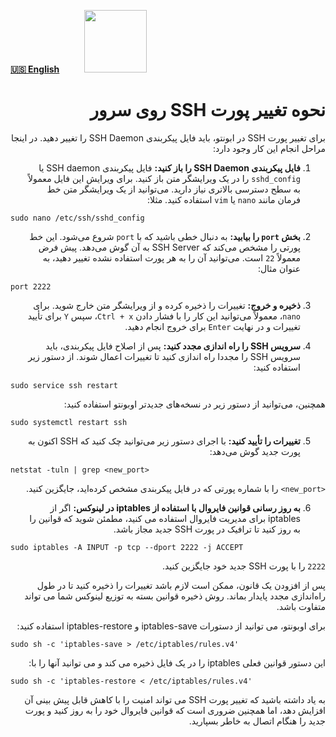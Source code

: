 [**🇺🇸 English**](https://github.com/hiddify/Hiddify-Manager/wiki/How-to-change-SSH-port-on-your-server)&nbsp;&nbsp;&nbsp;&nbsp;&nbsp;&nbsp;&nbsp;&nbsp;&nbsp;&nbsp;<a href="https://github.com/hiddify/hiddify-config/wiki/%D9%87%D9%85%D9%87-%D8%A2%D9%85%D9%88%D8%B2%D8%B4%E2%80%8C%D9%87%D8%A7-%D9%88-%D9%88%DB%8C%D8%AF%D8%A6%D9%88%D9%87%D8%A7"><img width="100" src="https://github.com/hiddify/hiddify-config/assets/125398461/3704cd84-eee6-4c45-abe7-3c02936bbebb" /></a>



<div dir=rtl>

# نحوه تغییر پورت SSH روی سرور

برای تغییر پورت SSH در ابونتو، باید فایل پیکربندی SSH Daemon را تغییر دهید. در اینجا مراحل انجام این کار وجود دارد:

1. **فایل پیکربندی SSH Daemon را باز کنید:**
    فایل پیکربندی SSH daemon یا `sshd_config` را در یک ویرایشگر متن باز کنید. برای ویرایش این فایل معمولاً به سطح دسترسی بالاتری نیاز دارید. می‌توانید از یک ویرایشگر متن خط فرمان مانند `nano` یا `vim` استفاده کنید. مثلا:

<div dir=ltr>


    sudo nano /etc/ssh/sshd_config
</div>

2. **بخش `port` را بیابید:**
    به دنبال خطی باشید که با `port` شروع می‌شود. این خط پورتی را مشخص می‌کند که SSH Server به آن گوش می‌دهد. پیش فرض معمولاً `22` است. می‌توانید آن را به هر پورت استفاده نشده تغییر دهید، به عنوان مثال:

<div dir=ltr>

    port 2222
</div>

3. **ذخیره و خروج:**
    تغییرات را ذخیره کرده و از ویرایشگر متن خارج شوید. برای `nano`، معمولاً می‌توانید این کار را با فشار دادن `Ctrl + x`، سپس `Y` برای تأیید تغییرات و در نهایت `Enter` برای خروج انجام دهید.

4. **سرویس SSH را راه اندازی مجدد کنید:**
    پس از اصلاح فایل پیکربندی، باید سرویس SSH را مجددا راه اندازی کنید تا تغییرات اعمال شوند. از دستور زیر استفاده کنید:

<div dir=ltr>


    sudo service ssh restart
</div>


همچنین، می‌توانید از دستور زیر در نسخه‌های جدیدتر اوبونتو استفاده کنید:


<div dir=ltr>

    sudo systemctl restart ssh
</div>

5. **تغییرات را تأیید کنید:**
با اجرای دستور زیر می‌توانید چک کنید که SSH اکنون به پورت جدید گوش می‌دهد:
    
<div dir=ltr>

    netstat -tuln | grep <new_port>
</div>

`<new_port>` را با شماره پورتی که در فایل پیکربندی مشخص کرده‌اید، جایگزین کنید.

6. **به روز رسانی قوانین فایروال با استفاده از iptables در لینوکس:**
    اگر از iptables برای مدیریت فایروال استفاده می کنید، مطمئن شوید که قوانین را به روز کنید تا ترافیک در پورت SSH جدید مجاز باشد.

<div dir=ltr>

    sudo iptables -A INPUT -p tcp --dport 2222 -j ACCEPT
</div>

`2222` را با پورت SSH جدید خود جایگزین کنید.

پس از افزودن یک قانون، ممکن است لازم باشد تغییرات را ذخیره کنید تا در طول راه‌اندازی مجدد پایدار بماند. روش ذخیره قوانین بسته به توزیع لینوکس شما می تواند متفاوت باشد.

برای اوبونتو، می توانید از دستورات iptables-save و iptables-restore استفاده کنید:
    
<div dir=ltr>

    sudo sh -c 'iptables-save > /etc/iptables/rules.v4'
</div>

این دستور قوانین فعلی iptables را در یک فایل ذخیره می کند و می توانید آنها را با:

<div dir=ltr>

    sudo sh -c 'iptables-restore < /etc/iptables/rules.v4'
</div>

به یاد داشته باشید که تغییر پورت SSH می تواند امنیت را با کاهش قابل پیش بینی آن افزایش دهد، اما همچنین ضروری است که قوانین فایروال خود را به روز کنید و پورت جدید را هنگام اتصال به خاطر بسپارید.